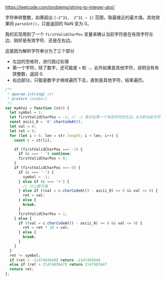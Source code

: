 

https://leetcode.com/problems/string-to-integer-atoi/

字符串转整数，如果超出 `[−2^31,  2^31 − 1]` 范围，取最接近的最大值。其他效果同 `parseInt()`，只是返回的 NaN 变为 0。

我的实现用到了一个 `firstValidCharPos` 变量来确认当前字符是在有效字符左边、刚好是有效字符、还是在右边。

这是因为解析字符串分为了三个部分

- 左边的空格符，进行跳过处理
- 第一个字符，除了数字，还可能是 `+` 和 `-`，此外如果是其他字符，说明没有有效整数，返回 0.
- 右边部分。只能是数字才继续遍历下去，直到是其他字符，结束遍历。

```js
/**
 * @param {string} str
 * @return {number}
 */
var myAtoi = function (str) {
  let symbol = 1;
  let firstValidCharPos = -1; // -1 表示在第一个有效字符的左边，0为即当前字符，1为右边
  const ascii_0 = '0'.charCodeAt();
  let val = 0;
  let ret = 0;
  for (let i = 0, len = str.length; i < len; i++) {
    const c = str[i];

    if (firstValidCharPos === -1) {
      if (c === ' ') continue;
      firstValidCharPos = 0;
    }
    if (firstValidCharPos === 0) {
      if (c === '-') {
        symbol = -1;
      } else if (c === '+') {
        // 什么都不做
      } else if ((val = c.charCodeAt() - ascii_0) >= 0 && val <= 9) {
        ret = val;
      } else {
        break;
      }
      firstValidCharPos = 1;
    } else {
      if ((val = c.charCodeAt() - ascii_0) >= 0 && val <= 9) {
        ret = ret * 10 + val;
      } else {
        break;
      }
    }
  }
  ret *= symbol;
  if (ret < -2147483648) return -2147483648
  else if (ret > 2147483647) return 2147483647
  return ret;
};
```